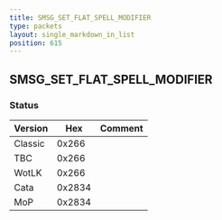 ```yaml
---
title: SMSG_SET_FLAT_SPELL_MODIFIER
type: packets
layout: single_markdown_in_list
position: 615
---
```


## SMSG_SET_FLAT_SPELL_MODIFIER

### Status

Version    | Hex        | Comment
---------- | ---------- | ---------- 
Classic    | 0x266      | 
TBC        | 0x266      | 
WotLK      | 0x266      | 
Cata       | 0x2834     | 
MoP        | 0x2834     | 